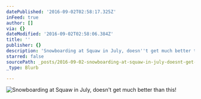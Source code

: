 ```yaml
---
datePublished: '2016-09-02T02:58:17.325Z'
inFeed: true
author: []
via: {}
dateModified: '2016-09-02T02:58:06.384Z'
title: ''
publisher: {}
description: 'Snowboarding at Squaw in July, doesn''t get much better than this!'
starred: false
sourcePath: _posts/2016-09-02-snowboarding-at-squaw-in-july-doesnt-get-much-better-than.md
_type: Blurb

---
```

![Snowboarding at Squaw in July, doesn't get much better than this!](https://the-grid-user-content.s3-us-west-2.amazonaws.com/56cf4842-3b2e-4d90-a3a7-95222a2abe85.jpg)